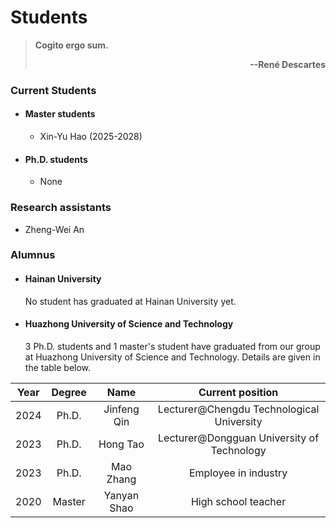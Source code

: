 # **Students**

> **Cogito ergo sum.**  <p align='right'>**--René Descartes**</p>

### **Current Students**

- #### **Master students**

    - Xin-Yu Hao (2025-2028)

- #### **Ph.D. students**

    - None

### **Research assistants**

- Zheng-Wei An 

### **Alumnus**

- #### Hainan University

    No student has graduated at Hainan University yet. 

- #### Huazhong University of Science and Technology

    3 Ph.D. students and 1 master's student have graduated from our group at Huazhong University of Science and Technology. Details are given in the table below. 

| Year | Degree | Name | Current position |
| :---:|     :---:    | :---:| :---: |
| 2024 | Ph.D. | Jinfeng Qin | Lecturer@Chengdu Technological University |
| 2023 | Ph.D. | Hong Tao | Lecturer@Dongguan University of Technology |
| 2023 | Ph.D. | Mao Zhang | Employee in industry  |
| 2020 | Master | Yanyan Shao | High school teacher |
